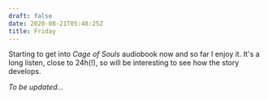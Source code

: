 ```yaml
---
draft: false
date: 2020-08-21T05:48:25Z
title: Friday
---
```


Starting to get into *Cage of Souls* audiobook now and so far I enjoy it. It's a long listen, close to 24h(!), so will be interesting to see how the story develops.

*To be updated...*
